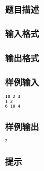 

# 题目描述



# 输入格式



# 输出格式



# 样例输入


<pre>10 2 3
1 2
6 10 4
</pre>

# 样例输出


<pre>2
</pre>

# 提示


<p>
<img src="/upload/image/20190624/20190624205723_94817.png" alt=""/> 
</p>
